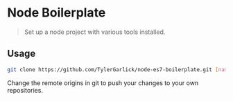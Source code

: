 # Node Boilerplate

> Set up a node project with various tools installed.

## Usage

```bash
git clone https://github.com/TylerGarlick/node-es7-boilerplate.git [name-of-project]
```

Change the remote origins in git to push your changes to your own repositories.

